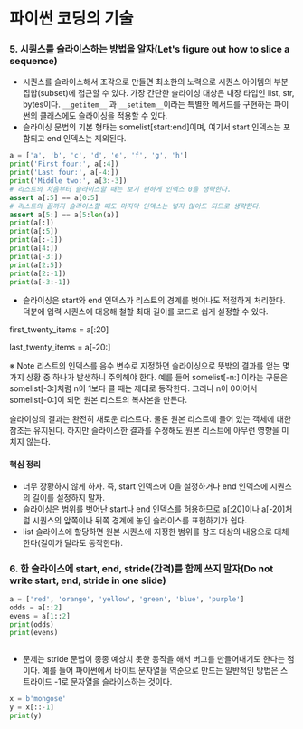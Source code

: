 # 파이썬 코딩의 기술



### 5. 시퀀스를 슬라이스하는 방법을 알자(Let's figure out how to slice a sequence)

* 시퀀스를 슬라이스해서 조각으로 만들면 최소한의 노력으로 시퀀스 아이템의 부분집합(subset)에 접근할 수 있다. 가장 간단한 슬라이싱 대상은 내장 타입인 list, str, bytes이다. `__getitem__` 과 `__setitem__`이라는  특별한 메서드를 구현하는 파이썬의 클래스에도 슬라이싱을 적용할 수 있다.
* 슬라이싱 문법의 기본 형태는 somelist[start:end]이며, 여기서 start 인덱스는 포함되고 end 인덱스는 제외된다.

```python
a = ['a', 'b', 'c', 'd', 'e', 'f', 'g', 'h']
print('First four:', a[:4])
print('Last four:', a[-4:])
print('Middle two:', a[3:-3])
# 리스트의 처음부터 슬라이스할 때는 보기 편하게 인덱스 0을 생략한다.
assert a[:5] == a[0:5]
# 리스트의 끝까지 슬라이스할 때도 마지막 인덱스는 넣지 않아도 되므로 생략한다.
assert a[5:] == a[5:len(a)]
print(a[:])
print(a[:5])
print(a[:-1])
print(a[4:])
print(a[-3:])
print(a[2:5])
print(a[2:-1])
print(a[-3:-1])   
```

* 슬라이싱은 start와 end 인덱스가 리스트의 경계를 벗어나도 적절하게 처리한다. 덕분에 입력 시퀀스에 대응해 철할 최대 길이를 코드로 쉽게 설정할 수 있다.

first_twenty_items = a[:20]

last_twenty_items = a[-20:]

※ Note 리스트의 인덱스를 음수 변수로 지정하면 슬라이싱으로 뜻밖의 결과를 얻는 몇 가지 상황 중 하나가 발생하니 주의해야 한다. 예를 들어 somelist[-n:] 이라는 구문은 somelist[-3:]처럼 n이 1보다 클 때는 제대로 동작한다. 그러나 n이 0이어서 somelist[-0:]이 되면 원본 리스트의 복사본을 만든다.

슬라이싱의 결과는 완전히 새로운 리스트다. 물론 원본 리스트에 들어 있는 객체에 대한 참조는 유지된다. 하지만 슬라이스한 결과를 수정해도 원본 리스트에 아무런 영향을 미치지 않는다.



#### 핵심 정리

* 너무 장황하지 않게 하자. 즉, start 인덱스에 0을 설정하거나 end 인덱스에 시퀀스의 길이를 설정하지 말자.
* 슬라이싱은 범위를 벗어난 start나 end 인덱스를 허용하므로 a[:20]이나 a[-20]처럼 시퀀스의 앞쪽이나 뒤쪽 경계에 놓인 슬라이스를 표현하기가 쉽다.
* list 슬라이스에 할당하면 원본 시퀀스에 지정한 범위를 참조 대상의 내용으로 대체한다(길이가 달라도 동작한다).



### 6. 한 슬라이스에 start, end, stride(간격)를 함께 쓰지 말자(Do not write start, end, stride in one slide)

```python
a = ['red', 'orange', 'yellow', 'green', 'blue', 'purple']
odds = a[::2]
evens = a[1::2]
print(odds)
print(evens)



```

* 문제는 stride 문법이 종종 예상치 못한 동작을 해서 버그를 만들어내기도 한다는 점이다. 예를 들어 파이썬에서 바이트 문자열을 역순으로 만드는 일반적인 방법은 스트라이드 -1로 문자열을 슬라이스하는 것이다.

```python
x = b'mongose'
y = x[::-1]
print(y)

```



